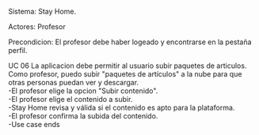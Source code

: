   
Sistema: Stay Home.

Actores: Profesor

Precondicion: El profesor debe haber logeado y encontrarse en la pestaña perfil.

UC 06 La aplicacion debe permitir al usuario subir paquetes de articulos.<br/> 
Como profesor, puedo subir "paquetes de artículos" a la nube para que otras personas puedan ver y descargar.<br/> 
-El profesor elige la opcion "Subir contenido".<br/>
-El profesor elige el contenido a subir.<br/>
-Stay Home revisa y válida si el contenido es apto para la plataforma.<br/>
-El profesor confirma la subida del contenido.<br/>
-Use case ends
